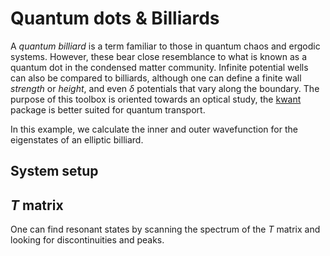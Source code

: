 # Quantum dots & Billiards

A *quantum billiard* is a term familiar to those in quantum chaos and ergodic
systems. However, these bear close resemblance to what is known as a quantum dot
in the condensed matter community. Infinite potential wells can also be compared 
to billiards, although one can define a finite wall *strength* or *height*, and
even $\delta$ potentials that vary along the boundary. The purpose of this toolbox
is oriented towards an optical study, the [kwant](https://kwant-project.org/) package 
is better suited for quantum transport.

In this example, we calculate the inner and outer wavefunction for the eigenstates
of an elliptic billiard. 

## System setup

## $T$ matrix

One can find resonant states by scanning the spectrum of the $T$ matrix and looking 
for discontinuities and peaks.